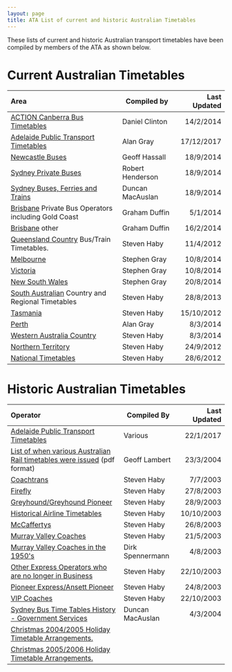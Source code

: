 ```yaml
---
layout: page
title: ATA List of current and historic Australian Timetables
---
```

These lists of current and historic Australian transport timetables
have been compiled by members of the ATA as shown below.

# Current Australian Timetables

| Area  | Compiled by | Last Updated |
| :---- | ----------- | -: |
| [ACTION Canberra Bus Timetables](actiontimes.html)  | Daniel Clinton | 14/2/2014 |
| [Adelaide Public Transport Timetables](adelaidetim.html)  | Alan Gray | 17/12/2017 |
| [Newcastle Buses](newbustt.html) | Geoff Hassall | 18/9/2014 |
| [Sydney Private Buses](SYDNEY.html) | Robert Henderson | 18/9/2014 |
| [Sydney Buses, Ferries and Trains](sydtratt.html) | Duncan MacAuslan | 18/9/2014 |
| [Brisbane](brisbanepriv.html) Private Bus Operators  including Gold Coast | Graham Duffin | 5/1/2014 |
| [Brisbane](BRISBANE.html) other  | Graham Duffin | 16/2/2014 |
| [Queensland Country](qcountry.html) Bus/Train Timetables. | Steven Haby | 11/4/2012 |
| [Melbourne](melbourne.html) | Stephen Gray | 10/8/2014 |
| [Victoria](VICTORIA.html) | Stephen Gray | 10/8/2014
| [New South Wales](NSW.html) | Stephen Gray | 20/8/2014 |
| [South Australian](sacountry.html) Country and Regional Timetables | Steven Haby | 28/8/2013
| [Tasmania](tasmantims.html) | Steven Haby | 15/10/2012 |
| [Perth](perthtims.html) | Alan Gray | 8/3/2014
| [Western Australia Country](wacountry.html) | Steven Haby | 8/3/2014 |
| [Northern Territory](northernt.html) | Steven Haby | 24/9/2012 |
| [National Timetables](Nationaltim.html) | Steven Haby | 28/6/2012 |

# Historic Australian Timetables

| Operator | Compiled By | Last Updated |
|:--|---|--:|
| [Adelaide Public Transport Timetables](adelaidehistory.html)  | Various | 22/1/2017 |
| [List of when various Australian Rail timetables were issued](AATTC%20Australian%20Railways%20TT%20list.pdf) (pdf format) | Geoff Lambert | 23/3/2004 |
| [Coachtrans](Coachtrantim.html) | Steven Haby | 7/7/2003 |
| [Firefly](fireflytim.html) | Steven Haby | 27/8/2003 |
| [Greyhound/Greyhound Pioneer](Greyhound.html) | Steven Haby | 28/9/2003 |
| [Historical Airline Timetables](histairlines.html) | Steven Haby | 10/10/2003 |
| [McCaffertys](McCaffertystim.html) | Steven Haby | 26/8/2003 |
| [Murray Valley Coaches](MVC%20list.html) | Steven Haby | 21/5/2003 |
| [Murray Valley Coaches in the 1950's](MVC_2.html) | Dirk Spennermann | 4/8/2003 |
| [Other Express Operators who are no longer in Business](otherexpress.html) | Steven Haby | 22/10/2003 |
| [Pioneer Express/Ansett Pioneer](Pioneertim.html) | Steven Haby | 24/8/2003 |
| [VIP Coaches](VIP%20list.html) | Steven Haby | 22/10/2003
| [Sydney Bus Time Tables History - Government Services](Timetable%20History%20Index.html) | Duncan MacAuslan | 4/3/2004 |
| [Christmas 2004/2005 Holiday Timetable Arrangements.](christmas2004.html) | | |
| [Christmas 2005/2006 Holiday Timetable Arrangements.](christmas.html) | | |
